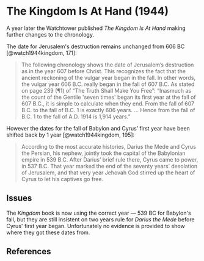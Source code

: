 # The Kingdom Is At Hand (1944)

A year later the Watchtower published _The Kingdom Is At Hand_ making further changes to the chronology.

The date for Jerusalem's destruction remains unchanged from 606 BC [@watch1944kingdom, 171]:

> The following chronology shows the date of Jerusalem’s destruction as in the year 607 before
  Christ. This recognizes the fact that the ancient reckoning of the vulgar year began in the fall.
  In other words, the vulgar year 606 B.C. really began in the fall of 607 B.C. As stated on page
  239 (¶1) of “The Truth Shall Make You Free”: “Inasmuch as the count of the Gentile 'seven
  times' began its first year at the fall of 607 B.C., it is simple to calculate when they end. From
  the fall of 607 B.C. to the fall of B.C. 1 is exactly 606 years. ... Hence from the fall of B.C. 1 to
  the fall of A.D. 1914 is 1,914 years.”

However the dates for the fall of Babylon and Cyrus’ first year have been shifted back by 1 year 
[@watch1944kingdom, 195]:

> According to the most accurate histories, Darius the Mede and Cyrus the Persian, his nephew,
  jointly took the capital of the Babylonian empire in 539 B.C. After Darius’ brief rule there,
  Cyrus came to power, in 537 B.C. That year marked the end of the seventy years’ desolation
  of Jerusalem, and that very year Jehovah God stirred up the heart of Cyrus to let his captives
  go free.

## Issues

The _Kingdom_ book is now using the correct year — 539 BC for Babylon's fall, but they are still insistent on two
years rule for _Darius the Mede_ before Cyrus' first year began. Unfortunately no evidence is provided to show 
where they got these dates from. 

## References

